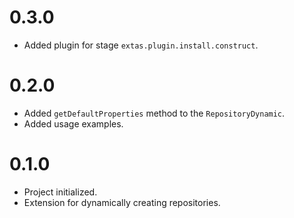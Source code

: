 # 0.3.0

- Added plugin for stage `extas.plugin.install.construct`.

# 0.2.0

- Added `getDefaultProperties` method to the `RepositoryDynamic`.
- Added usage examples.

# 0.1.0

- Project initialized.
- Extension for dynamically creating repositories.